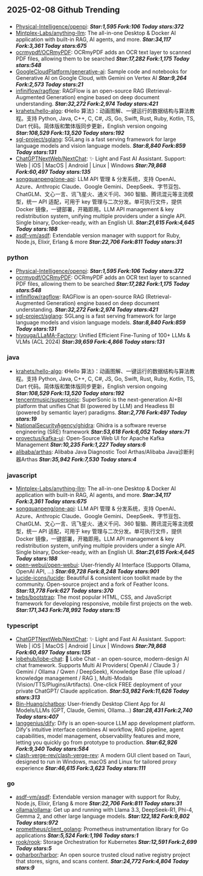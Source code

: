## 2025-02-08 Github Trending

### 
* [Physical-Intelligence/openpi](https://github.com/Physical-Intelligence/openpi):  ***Star:1,595 Fork:106 Today stars:372***
* [Mintplex-Labs/anything-llm](https://github.com/Mintplex-Labs/anything-llm): The all-in-one Desktop & Docker AI application with built-in RAG, AI agents, and more. ***Star:34,117 Fork:3,361 Today stars:675***
* [ocrmypdf/OCRmyPDF](https://github.com/ocrmypdf/OCRmyPDF): OCRmyPDF adds an OCR text layer to scanned PDF files, allowing them to be searched ***Star:17,282 Fork:1,175 Today stars:548***
* [GoogleCloudPlatform/generative-ai](https://github.com/GoogleCloudPlatform/generative-ai): Sample code and notebooks for Generative AI on Google Cloud, with Gemini on Vertex AI ***Star:9,264 Fork:2,573 Today stars:21***
* [infiniflow/ragflow](https://github.com/infiniflow/ragflow): RAGFlow is an open-source RAG (Retrieval-Augmented Generation) engine based on deep document understanding. ***Star:32,272 Fork:2,974 Today stars:421***
* [krahets/hello-algo](https://github.com/krahets/hello-algo): 《Hello 算法》：动画图解、一键运行的数据结构与算法教程。支持 Python, Java, C++, C, C#, JS, Go, Swift, Rust, Ruby, Kotlin, TS, Dart 代码。简体版和繁体版同步更新，English version ongoing ***Star:108,529 Fork:13,520 Today stars:192***
* [sgl-project/sglang](https://github.com/sgl-project/sglang): SGLang is a fast serving framework for large language models and vision language models. ***Star:8,840 Fork:859 Today stars:131***
* [ChatGPTNextWeb/NextChat](https://github.com/ChatGPTNextWeb/NextChat): ✨ Light and Fast AI Assistant. Support: Web | iOS | MacOS | Android | Linux | Windows ***Star:79,868 Fork:60,497 Today stars:135***
* [songquanpeng/one-api](https://github.com/songquanpeng/one-api): LLM API 管理 & 分发系统，支持 OpenAI、Azure、Anthropic Claude、Google Gemini、DeepSeek、字节豆包、ChatGLM、文心一言、讯飞星火、通义千问、360 智脑、腾讯混元等主流模型，统一 API 适配，可用于 key 管理与二次分发。单可执行文件，提供 Docker 镜像，一键部署，开箱即用。LLM API management & key redistribution system, unifying multiple providers under a single API. Single binary, Docker-ready, with an English UI. ***Star:21,615 Fork:4,645 Today stars:188***
* [asdf-vm/asdf](https://github.com/asdf-vm/asdf): Extendable version manager with support for Ruby, Node.js, Elixir, Erlang & more ***Star:22,706 Fork:811 Today stars:31***

### python
* [Physical-Intelligence/openpi](https://github.com/Physical-Intelligence/openpi):  ***Star:1,595 Fork:106 Today stars:372***
* [ocrmypdf/OCRmyPDF](https://github.com/ocrmypdf/OCRmyPDF): OCRmyPDF adds an OCR text layer to scanned PDF files, allowing them to be searched ***Star:17,282 Fork:1,175 Today stars:548***
* [infiniflow/ragflow](https://github.com/infiniflow/ragflow): RAGFlow is an open-source RAG (Retrieval-Augmented Generation) engine based on deep document understanding. ***Star:32,272 Fork:2,974 Today stars:421***
* [sgl-project/sglang](https://github.com/sgl-project/sglang): SGLang is a fast serving framework for large language models and vision language models. ***Star:8,840 Fork:859 Today stars:131***
* [hiyouga/LLaMA-Factory](https://github.com/hiyouga/LLaMA-Factory): Unified Efficient Fine-Tuning of 100+ LLMs & VLMs (ACL 2024) ***Star:39,659 Fork:4,866 Today stars:131***

### java
* [krahets/hello-algo](https://github.com/krahets/hello-algo): 《Hello 算法》：动画图解、一键运行的数据结构与算法教程。支持 Python, Java, C++, C, C#, JS, Go, Swift, Rust, Ruby, Kotlin, TS, Dart 代码。简体版和繁体版同步更新，English version ongoing ***Star:108,529 Fork:13,520 Today stars:192***
* [tencentmusic/supersonic](https://github.com/tencentmusic/supersonic): SuperSonic is the next-generation AI+BI platform that unifies Chat BI (powered by LLM) and Headless BI (powered by semantic layer) paradigms. ***Star:2,776 Fork:497 Today stars:19***
* [NationalSecurityAgency/ghidra](https://github.com/NationalSecurityAgency/ghidra): Ghidra is a software reverse engineering (SRE) framework ***Star:53,618 Fork:6,052 Today stars:71***
* [provectus/kafka-ui](https://github.com/provectus/kafka-ui): Open-Source Web UI for Apache Kafka Management ***Star:10,235 Fork:1,227 Today stars:6***
* [alibaba/arthas](https://github.com/alibaba/arthas): Alibaba Java Diagnostic Tool Arthas/Alibaba Java诊断利器Arthas ***Star:35,942 Fork:7,530 Today stars:4***

### javascript
* [Mintplex-Labs/anything-llm](https://github.com/Mintplex-Labs/anything-llm): The all-in-one Desktop & Docker AI application with built-in RAG, AI agents, and more. ***Star:34,117 Fork:3,361 Today stars:675***
* [songquanpeng/one-api](https://github.com/songquanpeng/one-api): LLM API 管理 & 分发系统，支持 OpenAI、Azure、Anthropic Claude、Google Gemini、DeepSeek、字节豆包、ChatGLM、文心一言、讯飞星火、通义千问、360 智脑、腾讯混元等主流模型，统一 API 适配，可用于 key 管理与二次分发。单可执行文件，提供 Docker 镜像，一键部署，开箱即用。LLM API management & key redistribution system, unifying multiple providers under a single API. Single binary, Docker-ready, with an English UI. ***Star:21,615 Fork:4,645 Today stars:188***
* [open-webui/open-webui](https://github.com/open-webui/open-webui): User-friendly AI Interface (Supports Ollama, OpenAI API, ...) ***Star:69,728 Fork:8,248 Today stars:901***
* [lucide-icons/lucide](https://github.com/lucide-icons/lucide): Beautiful & consistent icon toolkit made by the community. Open-source project and a fork of Feather Icons. ***Star:13,778 Fork:627 Today stars:370***
* [twbs/bootstrap](https://github.com/twbs/bootstrap): The most popular HTML, CSS, and JavaScript framework for developing responsive, mobile first projects on the web. ***Star:171,343 Fork:78,992 Today stars:15***

### typescript
* [ChatGPTNextWeb/NextChat](https://github.com/ChatGPTNextWeb/NextChat): ✨ Light and Fast AI Assistant. Support: Web | iOS | MacOS | Android | Linux | Windows ***Star:79,868 Fork:60,497 Today stars:135***
* [lobehub/lobe-chat](https://github.com/lobehub/lobe-chat): 🤯 Lobe Chat - an open-source, modern-design AI chat framework. Supports Multi AI Providers( OpenAI / Claude 3 / Gemini / Ollama / Qwen / DeepSeek), Knowledge Base (file upload / knowledge management / RAG ), Multi-Modals (Vision/TTS/Plugins/Artifacts). One-click FREE deployment of your private ChatGPT/ Claude application. ***Star:53,982 Fork:11,626 Today stars:313***
* [Bin-Huang/chatbox](https://github.com/Bin-Huang/chatbox): User-friendly Desktop Client App for AI Models/LLMs (GPT, Claude, Gemini, Ollama...) ***Star:28,431 Fork:2,740 Today stars:407***
* [langgenius/dify](https://github.com/langgenius/dify): Dify is an open-source LLM app development platform. Dify's intuitive interface combines AI workflow, RAG pipeline, agent capabilities, model management, observability features and more, letting you quickly go from prototype to production. ***Star:62,926 Fork:9,340 Today stars:584***
* [clash-verge-rev/clash-verge-rev](https://github.com/clash-verge-rev/clash-verge-rev): A modern GUI client based on Tauri, designed to run in Windows, macOS and Linux for tailored proxy experience ***Star:46,615 Fork:3,623 Today stars:111***

### go
* [asdf-vm/asdf](https://github.com/asdf-vm/asdf): Extendable version manager with support for Ruby, Node.js, Elixir, Erlang & more ***Star:22,706 Fork:811 Today stars:31***
* [ollama/ollama](https://github.com/ollama/ollama): Get up and running with Llama 3.3, DeepSeek-R1, Phi-4, Gemma 2, and other large language models. ***Star:122,182 Fork:9,802 Today stars:972***
* [prometheus/client_golang](https://github.com/prometheus/client_golang): Prometheus instrumentation library for Go applications ***Star:5,524 Fork:1,196 Today stars:1***
* [rook/rook](https://github.com/rook/rook): Storage Orchestration for Kubernetes ***Star:12,591 Fork:2,699 Today stars:5***
* [goharbor/harbor](https://github.com/goharbor/harbor): An open source trusted cloud native registry project that stores, signs, and scans content. ***Star:24,772 Fork:4,804 Today stars:9***
